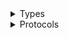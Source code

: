 <details>
<summary>Types</summary>

  - [AuditManagerClient](/aws-sdk-swift/reference/0.x/AWSAuditManager/AuditManagerClient)
  - [AuditManagerClient.AuditManagerClientConfiguration](/aws-sdk-swift/reference/0.x/AWSAuditManager/AuditManagerClient.AuditManagerClientConfiguration)
  - [AuditManagerClientLogHandlerFactory](/aws-sdk-swift/reference/0.x/AWSAuditManager/AuditManagerClientLogHandlerFactory)
  - [AuditManagerClientTypes](/aws-sdk-swift/reference/0.x/AWSAuditManager/AuditManagerClientTypes)

</details>

<details>
<summary>Protocols</summary>

  - [AuditManagerClientProtocol](/aws-sdk-swift/reference/0.x/AWSAuditManager/AuditManagerClientProtocol)

</details>
